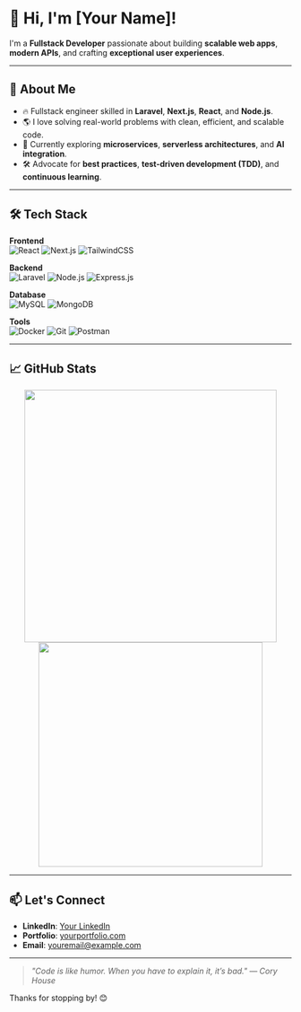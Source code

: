 # 👋 Hi, I'm [Your Name]!

I'm a **Fullstack Developer** passionate about building **scalable web apps**, **modern APIs**, and crafting **exceptional user experiences**.

---

## 🚀 About Me
- 🔥 Fullstack engineer skilled in **Laravel**, **Next.js**, **React**, and **Node.js**.
- 🌎 I love solving real-world problems with clean, efficient, and scalable code.
- 🎯 Currently exploring **microservices**, **serverless architectures**, and **AI integration**.
- 🛠️ Advocate for **best practices**, **test-driven development (TDD)**, and **continuous learning**.

---

## 🛠️ Tech Stack
**Frontend**  
![React](https://img.shields.io/badge/-React-61DAFB?logo=react&logoColor=white&style=flat) 
![Next.js](https://img.shields.io/badge/-Next.js-000000?logo=next.js&logoColor=white&style=flat) 
![TailwindCSS](https://img.shields.io/badge/-TailwindCSS-38B2AC?logo=tailwind-css&logoColor=white&style=flat)

**Backend**  
![Laravel](https://img.shields.io/badge/-Laravel-FF2D20?logo=laravel&logoColor=white&style=flat) 
![Node.js](https://img.shields.io/badge/-Node.js-339933?logo=node.js&logoColor=white&style=flat) 
![Express.js](https://img.shields.io/badge/-Express.js-000000?logo=express&logoColor=white&style=flat)

**Database**  
![MySQL](https://img.shields.io/badge/-MySQL-4479A1?logo=mysql&logoColor=white&style=flat) 
![MongoDB](https://img.shields.io/badge/-MongoDB-47A248?logo=mongodb&logoColor=white&style=flat)

**Tools**  
![Docker](https://img.shields.io/badge/-Docker-2496ED?logo=docker&logoColor=white&style=flat) 
![Git](https://img.shields.io/badge/-Git-F05032?logo=git&logoColor=white&style=flat) 
![Postman](https://img.shields.io/badge/-Postman-FF6C37?logo=postman&logoColor=white&style=flat)

---

## 📈 GitHub Stats
<p align="center">
  <img src="https://github-readme-stats.vercel.app/api?username=YourUsername&show_icons=true&theme=radical" width="450" />
  <img src="https://github-readme-streak-stats.herokuapp.com/?user=YourUsername&theme=radical" width="400" />
</p>

---

## 📫 Let's Connect
- **LinkedIn**: [Your LinkedIn](https://www.linkedin.com/in/yourprofile/)
- **Portfolio**: [yourportfolio.com](https://yourportfolio.com/)
- **Email**: youremail@example.com

---

> *"Code is like humor. When you have to explain it, it’s bad." — Cory House*

Thanks for stopping by! 😊

